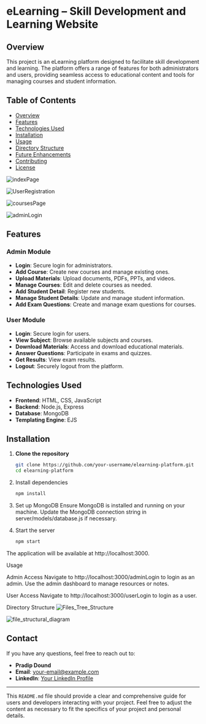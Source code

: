 # eLearning – Skill Development and Learning Website

## Overview
This project is an eLearning platform designed to facilitate skill development and learning. The platform offers a range of features for both administrators and users, providing seamless access to educational content and tools for managing courses and student information.

## Table of Contents
- [Overview](#overview)
- [Features](#features)
- [Technologies Used](#technologies-used)
- [Installation](#installation)
- [Usage](#usage)
- [Directory Structure](#directory-structure)
- [Future Enhancements](#future-enhancements)
- [Contributing](#contributing)
- [License](#license)

![indexPage](https://github.com/PradipSD/eLearning_INeuron/assets/100369014/472c70c1-7314-4dce-9bd0-fe513aa56a8a)

![UserRegistration](https://github.com/PradipSD/eLearning_INeuron/assets/100369014/16815b97-def2-46a9-a0a0-88346fdeb498)

![coursesPage](https://github.com/PradipSD/eLearning_INeuron/assets/100369014/ded5bed1-db06-49ac-95ef-a053d20d3803)

![adminLogin](https://github.com/PradipSD/eLearning_INeuron/assets/100369014/af4a54f5-efd8-4503-a864-5a85844f54ef)


## Features
### Admin Module
- **Login**: Secure login for administrators.
- **Add Course**: Create new courses and manage existing ones.
- **Upload Materials**: Upload documents, PDFs, PPTs, and videos.
- **Manage Courses**: Edit and delete courses as needed.
- **Add Student Detail**: Register new students.
- **Manage Student Details**: Update and manage student information.
- **Add Exam Questions**: Create and manage exam questions for courses.

### User Module
- **Login**: Secure login for users.
- **View Subject**: Browse available subjects and courses.
- **Download Materials**: Access and download educational materials.
- **Answer Questions**: Participate in exams and quizzes.
- **Get Results**: View exam results.
- **Logout**: Securely logout from the platform.

## Technologies Used
- **Frontend**: HTML, CSS, JavaScript
- **Backend**: Node.js, Express
- **Database**: MongoDB
- **Templating Engine**: EJS

## Installation
1. **Clone the repository**
   ```bash
   git clone https://github.com/your-username/elearning-platform.git
   cd elearning-platform

2. Install dependencies
    ```bash
   npm install

4. Set up MongoDB
Ensure MongoDB is installed and running on your machine.
Update the MongoDB connection string in server/models/database.js if necessary.

4. Start the server
    ```bash
    npm start
The application will be available at http://localhost:3000.

Usage

Admin Access
Navigate to http://localhost:3000/adminLogin to login as an admin.
Use the admin dashboard to manage resources or notes.

User Access
Navigate to http://localhost:3000/userLogin to login as a user.

Directory Structure
![Files_Tree_Structure](https://github.com/PradipSD/eLearning_INeuron/assets/100369014/d3a59a77-63db-4c54-89c6-58a131afee2d)


![file_structural_diagram](https://github.com/PradipSD/eLearning_INeuron/assets/100369014/3b437377-ed66-4da2-a8c4-a84b9c2c5030)

## Contact
If you have any questions, feel free to reach out to:
- **Pradip Dound**
- **Email**: [your-email@example.com](mailto:pradipdound2002@gmail.com)
- **LinkedIn**: [Your LinkedIn Profile]([https://www.linkedin.com/in/your-linkedin-username/](https://www.linkedin.com/in/pradip-dound/))

---

This `README.md` file should provide a clear and comprehensive guide for users and developers interacting with your project. Feel free to adjust the content as necessary to fit the specifics of your project and personal details.


